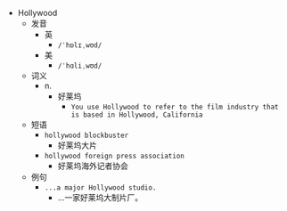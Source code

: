 - Hollywood
  - 发音
    - 英
      - `/ˈhɒlɪˌwʊd/`
    - 美
      - `/ˈhɑliˌwʊd/`
  - 词义
    - n.
      - 好莱坞
        - `You use Hollywood to refer to the film industry that is based in Hollywood, California`
  - 短语
    - `hollywood blockbuster`
      - 好莱坞大片 
    - `hollywood foreign press association`
      - 好莱坞海外记者协会 
  - 例句
    - `...a major Hollywood studio.`
      - ...一家好莱坞大制片厂。

